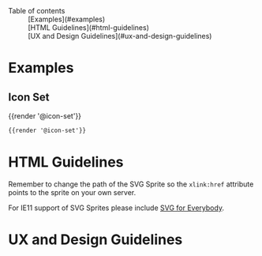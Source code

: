 <nav class="element-navigation">
  <dl class="element-navigation__list">
    <dt class="element-navigation__title">Table of contents</dt>
    <dd class="element-navigation__item">[Examples](#examples)</dd>
    <dd class="element-navigation__item">[HTML Guidelines](#html-guidelines)</dd>
    <dd class="element-navigation__item">[UX and Design Guidelines](#ux-and-design-guidelines)</dd>
  </dl>
</nav>

# Examples
## Icon Set
<div class="element-preview">
  <div class="element-preview__inner">{{render '@icon-set'}}</div>
</div>

```html
{{render '@icon-set'}}
```

# HTML Guidelines
Remember to change the path of the SVG Sprite so the `xlink:href` attribute points to the sprite on your own server.

For IE11 support of SVG Sprites please include [SVG for Everybody](https://github.com/jonathantneal/svg4everybody).

# UX and Design Guidelines

